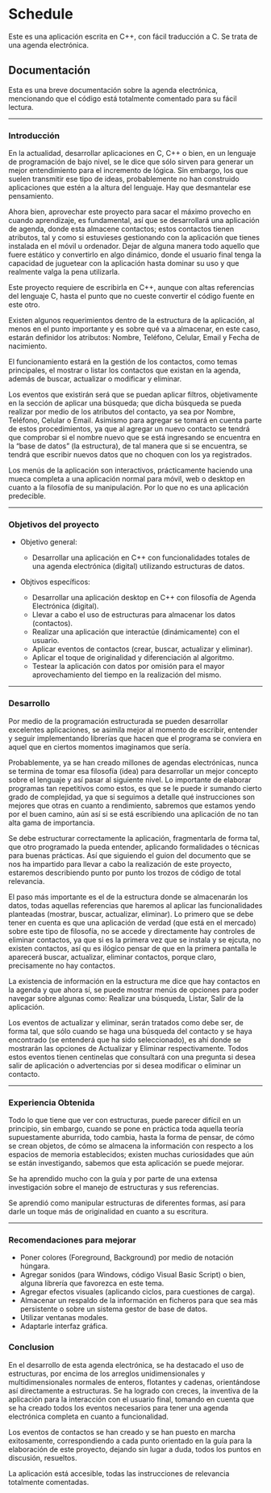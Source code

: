 # Schedule
Este es una aplicación escrita en C++, con fácil traducción a C. Se trata de una agenda electrónica.

## Documentación
Esta es una breve documentación sobre la agenda electrónica, mencionando que el código está totalmente comentado para su fácil lectura.

- - -

### Introducción
En la actualidad, desarrollar aplicaciones en C, C++ o bien, en un lenguaje de programación de bajo nivel, se le dice que sólo sirven para generar un mejor entendimiento para el incremento de lógica. Sin embargo, los que suelen transmitir ese tipo de ideas, probablemente no han construido aplicaciones que estén a la altura del lenguaje. Hay que desmantelar ese pensamiento.

Ahora bien, aprovechar este proyecto para sacar el máximo provecho en cuando aprendizaje, es fundamental, así que se desarrollará una aplicación de agenda, donde esta almacene contactos; estos contactos tienen atributos, tal y como si estuvieses gestionando con la aplicación que tienes instalada en el móvil u ordenador. Dejar de alguna manera todo aquello que fuere estático y convertirlo en algo dinámico, donde el usuario final tenga la capacidad de juguetear con la aplicación hasta dominar su uso y que realmente valga la pena utilizarla.

Este proyecto requiere de escribirla en C++, aunque con altas referencias del lenguaje C, hasta el punto que no cueste convertir el código fuente en este otro.

Existen algunos requerimientos dentro de la estructura de la aplicación, al menos en el punto importante y es sobre qué va a almacenar, en este caso, estarán definidor los atributos: Nombre, Teléfono, Celular, Email y Fecha de nacimiento.

El funcionamiento estará en la gestión de los contactos, como temas principales, el mostrar o listar los contactos que existan en la agenda, además de buscar, actualizar o modificar y eliminar.

Los eventos que existirán será que se puedan aplicar filtros, objetivamente en la sección de aplicar una búsqueda; que dicha búsqueda se pueda realizar por medio de los atributos del contacto, ya sea por Nombre, Teléfono, Celular o Email. Asimismo para agregar se tomará en cuenta parte de estos procedimientos, ya que al agregar un nuevo contacto se tendrá que comprobar si el nombre nuevo que se está ingresando se encuentra en la “base de datos” (la estructura), de tal manera que si se encuentra, se tendrá que escribir nuevos datos que no choquen con los ya registrados.

Los menús de la aplicación son interactivos, prácticamente haciendo una mueca completa a una aplicación normal para móvil, web o desktop en cuanto a la filosofía de su manipulación. Por lo que no es una aplicación predecible.

- - -

### Objetivos del proyecto
* Objetivo general: 

    * Desarrollar una aplicación en C++ con funcionalidades totales de una agenda electrónica (digital) utilizando estructuras de datos.

* Objtivos específicos: 

    *  Desarrollar una aplicación desktop en C++ con filosofía de Agenda Electrónica (digital).
    * Llevar a cabo el uso de estructuras para almacenar los datos (contactos).
    * Realizar una aplicación que interactúe (dinámicamente) con el usuario.
    * Aplicar eventos de contactos (crear, buscar, actualizar y eliminar).
    * Aplicar el toque de originalidad y diferenciación al algoritmo.
    * Testear la aplicación con datos por omisión para el mayor aprovechamiento del tiempo en la realización del mismo.

- - -

### Desarrollo
Por medio de la programación estructurada se pueden desarrollar excelentes aplicaciones, se asimila mejor al momento de escribir, entender y seguir implementando librerías que hacen que el programa se conviera en aquel que en ciertos momentos imaginamos que sería.

Probablemente, ya se han creado millones de agendas electrónicas, nunca se termina de tomar esa filosofía (idea) para desarrollar un mejor concepto sobre el lenguaje y así pasar al siguiente nivel. Lo importante de elaborar programas tan repetitivos como estos, es que se le puede ir sumando cierto grado de complejidad, ya que si seguimos a detalle qué instrucciones son mejores que otras en cuanto a rendimiento, sabremos que estamos yendo por el buen camino, aún así si se está escribiendo una aplicación de no tan alta gama de importancia.

Se debe estructurar correctamente la aplicación, fragmentarla de forma tal, que otro programado la pueda entender, aplicando formalidades o técnicas para buenas prácticas. Así que siguiendo el guion del documento que se nos ha impartido para llevar a cabo la realización de este proyecto, estaremos describiendo punto por punto los trozos de código de total relevancia.

El paso más importante es el de la estructura donde se almacenarán los datos, todas aquellas referencias que haremos al aplicar las funcionalidades planteadas (mostrar, buscar, actualizar, eliminar). Lo primero que se debe tener en cuenta es que una aplicación de verdad (que está en el mercado) sobre este tipo de filosofía, no se accede y directamente hay controles de eliminar contactos, ya que si es la primera vez que se instala y se ejcuta, no existen contactos, así qu es ilógico pensar de que en la primera pantalla le aparecerá buscar, actualizar, eliminar contactos, porque claro, precisamente no hay contactos.

La existencia de información en la estructura me dice que hay contactos en la agenda y que ahora sí, se puede mostrar menús de opciones para poder navegar sobre algunas como: Realizar una búsqueda, Listar, Salir de la aplicación.

Los eventos de actualizar y eliminar, serán tratados como debe ser, de forma tal, que sólo cuando se haga una búsqueda del contacto y se haya encontrado (se entenderá que ha sido seleccionado), es ahí donde se mostrarán las opciones de Actualizar y Eliminar respectivamente.
Todos estos eventos tienen centinelas que consultará con una pregunta si desea salir de aplicación o advertencias por si desea modificar o eliminar un contacto.

- - -

### Experiencia Obtenida
Todo lo que tiene que ver con estructuras, puede parecer difícil en un principio, sin embargo, cuando se pone en práctica toda aquella teoría supuestamente aburrida, todo cambia, hasta la forma de pensar, de cómo se crean objetos, de cómo se almacena la información con respecto a los espacios de memoria establecidos; existen muchas curiosidades que aún se están investigando, sabemos que esta aplicación se puede mejorar.

Se ha aprendido mucho con la guía y por parte de una extensa investigación sobre el manejo de estructuras y sus referencias.

Se aprendió como manipular estructuras de diferentes formas, así para darle un toque más de originalidad en cuanto a su escritura.

- - -

### Recomendaciones para mejorar
* Poner colores (Foreground, Background) por medio de notación húngara.
* Agregar sonidos (para Windows, código Visual Basic Script) o bien, alguna librería que favorezca en este tema.
* Agregar efectos visuales (aplicando ciclos, para cuestiones de carga).
* Almacenar un respaldo de la información en ficheros para que sea más persistente o sobre un sistema gestor de base de datos.
* Utilizar ventanas modales.
* Adaptarle interfaz gráfica. 

### Conclusion
En el desarrollo de esta agenda electrónica, se ha destacado el uso de estructuras, por encima de los arreglos unidimensionales y multidimensionales normales de enteros, flotantes y cadenas, orientándose así directamente a estructuras. Se ha logrado con creces, la inventiva de la aplicación para la interacción con el usuario final, tomando en cuenta que se ha creado todos los eventos necesarios para tener una agenda electrónica completa en cuanto a funcionalidad.

Los eventos de contactos se han creado y se han puesto en marcha exitosamente, correspondiendo a cada punto orientado en la guía para la elaboración de este proyecto, dejando sin lugar a duda, todos los puntos en discusión, resueltos.

La aplicación está accesible, todas las instrucciones de relevancia totalmente comentadas.